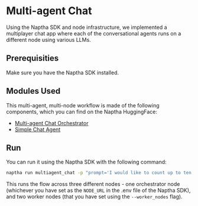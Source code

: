 # Multi-agent Chat

Using the Naptha SDK and node infrastructure, we implemented a multiplayer chat app where each of the conversational agents runs on a different node using various LLMs.

## Prerequisities

Make sure you have the Naptha SDK installed. 

## Modules Used

This multi-agent, multi-node workflow is made of the following components, which you can find on the Naptha HuggingFace:

* [Multi-agent Chat Orchestrator](https://github.com/NapthaAI/multiagent_chat)
* [Simple Chat Agent](https://github.com/NapthaAI/simple_chat_agent)

## Run

You can run it using the Naptha SDK with the following command:

```bash
naptha run multiagent_chat -p "prompt='I would like to count up to ten, one number at a time. ill start. one.'" --worker_nodes "http://node.naptha.ai:7001,http://node1.naptha.ai:7001"
```

This runs the flow across three different nodes - one orchestrator node (whichever you have set as the ```NODE_URL``` in the .env file of the Naptha SDK), and two worker nodes (that you have set using the ```--worker_nodes``` flag).
